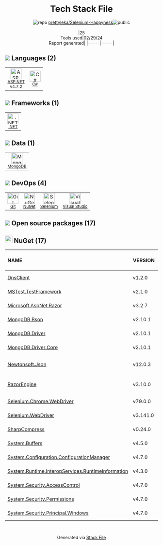 <!--
&lt;--- Readme.md Snippet without images Start ---&gt;
## Tech Stack
prettyleka/Selenium-Happyness is built on the following main stack:

- [ASP.NET](https://www.asp.net/) – Languages
- [C#](http://csharp.net) – Languages
- [.NET](http://www.microsoft.com/net/) – Frameworks (Full Stack)
- [MongoDB](http://www.mongodb.com/) – Databases
- [Selenium](http://www.seleniumhq.org/) – Browser Testing
- [Visual Studio](http://msdn.microsoft.com/en-us/vstudio/aa718325.aspx) – Integrated Development Environment

Full tech stack [here](/techstack.md)

&lt;--- Readme.md Snippet without images End ---&gt;

&lt;--- Readme.md Snippet with images Start ---&gt;
## Tech Stack
prettyleka/Selenium-Happyness is built on the following main stack:

- <img width='25' height='25' src='https://img.stackshare.io/service/6755/2c45151a4a11d3a3c8e71bb34dd069d6_400x400.png' alt='ASP.NET'/> [ASP.NET](https://www.asp.net/) – Languages
- <img width='25' height='25' src='https://img.stackshare.io/service/1015/1200px-C_Sharp_wordmark.svg.png' alt='C#'/> [C#](http://csharp.net) – Languages
- <img width='25' height='25' src='https://img.stackshare.io/service/1014/IoPy1dce_400x400.png' alt='.NET'/> [.NET](http://www.microsoft.com/net/) – Frameworks (Full Stack)
- <img width='25' height='25' src='https://img.stackshare.io/service/1030/leaf-360x360.png' alt='MongoDB'/> [MongoDB](http://www.mongodb.com/) – Databases
- <img width='25' height='25' src='https://img.stackshare.io/service/1517/sbUizSli_400x400.jpg' alt='Selenium'/> [Selenium](http://www.seleniumhq.org/) – Browser Testing
- <img width='25' height='25' src='https://img.stackshare.io/service/1451/SR2hUhQN.png' alt='Visual Studio'/> [Visual Studio](http://msdn.microsoft.com/en-us/vstudio/aa718325.aspx) – Integrated Development Environment

Full tech stack [here](/techstack.md)

&lt;--- Readme.md Snippet with images End ---&gt;
-->
<div align="center">

# Tech Stack File
![](https://img.stackshare.io/repo.svg "repo") [prettyleka/Selenium-Happyness](https://github.com/prettyleka/Selenium-Happyness)![](https://img.stackshare.io/public_badge.svg "public")
<br/><br/>
|25<br/>Tools used|02/29/24 <br/>Report generated|
|------|------|
</div>

## <img src='https://img.stackshare.io/languages.svg'/> Languages (2)
<table><tr>
  <td align='center'>
  <img width='36' height='36' src='https://img.stackshare.io/service/6755/2c45151a4a11d3a3c8e71bb34dd069d6_400x400.png' alt='ASP.NET'>
  <br>
  <sub><a href="https://www.asp.net/">ASP.NET</a></sub>
  <br>
  <sub>v4.7.2</sub>
</td>

<td align='center'>
  <img width='36' height='36' src='https://img.stackshare.io/service/1015/1200px-C_Sharp_wordmark.svg.png' alt='C#'>
  <br>
  <sub><a href="http://csharp.net">C#</a></sub>
  <br>
  <sub></sub>
</td>

</tr>
</table>

## <img src='https://img.stackshare.io/frameworks.svg'/> Frameworks (1)
<table><tr>
  <td align='center'>
  <img width='36' height='36' src='https://img.stackshare.io/service/1014/IoPy1dce_400x400.png' alt='.NET'>
  <br>
  <sub><a href="http://www.microsoft.com/net/">.NET</a></sub>
  <br>
  <sub></sub>
</td>

</tr>
</table>

## <img src='https://img.stackshare.io/databases.svg'/> Data (1)
<table><tr>
  <td align='center'>
  <img width='36' height='36' src='https://img.stackshare.io/service/1030/leaf-360x360.png' alt='MongoDB'>
  <br>
  <sub><a href="http://www.mongodb.com/">MongoDB</a></sub>
  <br>
  <sub></sub>
</td>

</tr>
</table>

## <img src='https://img.stackshare.io/devops.svg'/> DevOps (4)
<table><tr>
  <td align='center'>
  <img width='36' height='36' src='https://img.stackshare.io/service/1046/git.png' alt='Git'>
  <br>
  <sub><a href="http://git-scm.com/">Git</a></sub>
  <br>
  <sub></sub>
</td>

<td align='center'>
  <img width='36' height='36' src='https://img.stackshare.io/service/2637/6I3oEOP4_400x400.jpg' alt='NuGet'>
  <br>
  <sub><a href="https://www.nuget.org/">NuGet</a></sub>
  <br>
  <sub></sub>
</td>

<td align='center'>
  <img width='36' height='36' src='https://img.stackshare.io/service/1517/sbUizSli_400x400.jpg' alt='Selenium'>
  <br>
  <sub><a href="http://www.seleniumhq.org/">Selenium</a></sub>
  <br>
  <sub></sub>
</td>

<td align='center'>
  <img width='36' height='36' src='https://img.stackshare.io/service/1451/SR2hUhQN.png' alt='Visual Studio'>
  <br>
  <sub><a href="http://msdn.microsoft.com/en-us/vstudio/aa718325.aspx">Visual Studio</a></sub>
  <br>
  <sub></sub>
</td>

</tr>
</table>


## <img src='https://img.stackshare.io/group.svg' /> Open source packages (17)</h2>

## <img width='24' height='24' src='https://img.stackshare.io/service/2637/6I3oEOP4_400x400.jpg'/> NuGet (17)

|NAME|VERSION|LAST UPDATED|LAST UPDATED BY|LICENSE|VULNERABILITIES|
|:------|:------|:------|:------|:------|:------|
|[DnsClient](https://www.nuget.org/DnsClient)|v1.2.0|02/09/20|Valeria Basov |Apache-2.0|N/A|
|[MSTest.TestFramework](https://www.nuget.org/MSTest.TestFramework)|v2.1.0|02/09/20|Valeria Basov |MIT|N/A|
|[Microsoft.AspNet.Razor](https://www.nuget.org/Microsoft.AspNet.Razor)|v3.2.7|02/09/20|Valeria Basov |Apache-2.0|N/A|
|[MongoDB.Bson](https://www.nuget.org/MongoDB.Bson)|v2.10.1|02/09/20|Valeria Basov |N/A|N/A|
|[MongoDB.Driver](https://www.nuget.org/MongoDB.Driver)|v2.10.1|02/09/20|Valeria Basov |N/A|[CVE-2022-48282](https://github.com/advisories/GHSA-7j9m-j397-g4wx) (High)|
|[MongoDB.Driver.Core](https://www.nuget.org/MongoDB.Driver.Core)|v2.10.1|02/09/20|Valeria Basov |N/A|N/A|
|[Newtonsoft.Json](https://www.nuget.org/Newtonsoft.Json)|v12.0.3|02/09/20|Valeria Basov |MIT|[](https://github.com/advisories/GHSA-8rfx-6mr3-5jh3) (High)<br/>[CVE-2024-21907](https://github.com/advisories/GHSA-5crp-9r3c-p9vr) (High)|
|[RazorEngine](https://www.nuget.org/RazorEngine)|v3.10.0|02/09/20|Valeria Basov |Apache-2.0|[CVE-2021-46703](https://github.com/advisories/GHSA-ph3v-2hq5-5qfq) (Moderate)|
|[Selenium.Chrome.WebDriver](https://www.nuget.org/Selenium.Chrome.WebDriver)|v79.0.0|02/09/20|Valeria Basov |Unlicense|N/A|
|[Selenium.WebDriver](https://www.nuget.org/Selenium.WebDriver)|v3.141.0|02/09/20|Valeria Basov |Apache-2.0|N/A|
|[SharpCompress](https://www.nuget.org/SharpCompress)|v0.24.0|02/09/20|Valeria Basov |MIT|N/A|
|[System.Buffers](https://www.nuget.org/System.Buffers)|v4.5.0|02/09/20|Valeria Basov |N/A|N/A|
|[System.Configuration.ConfigurationManager](https://www.nuget.org/System.Configuration.ConfigurationManager)|v4.7.0|02/09/20|Valeria Basov |MIT|N/A|
|[System.Runtime.InteropServices.RuntimeInformation](https://www.nuget.org/System.Runtime.InteropServices.RuntimeInformation)|v4.3.0|02/09/20|Valeria Basov |N/A|N/A|
|[System.Security.AccessControl](https://www.nuget.org/System.Security.AccessControl)|v4.7.0|02/09/20|Valeria Basov |MIT|N/A|
|[System.Security.Permissions](https://www.nuget.org/System.Security.Permissions)|v4.7.0|02/09/20|Valeria Basov |MIT|N/A|
|[System.Security.Principal.Windows](https://www.nuget.org/System.Security.Principal.Windows)|v4.7.0|02/09/20|Valeria Basov |MIT|N/A|

<br/>
<div align='center'>

Generated via [Stack File](https://github.com/marketplace/stack-file)
